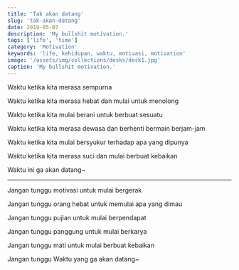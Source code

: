 ```yaml
---
title: 'Tak akan datang'
slug: 'tak-akan-datang'
date: 2019-05-07
description: 'My bullshit motivation.'
tags: ['life', 'time']
category: 'Motivation'
keywords: 'life, kehidupan, waktu, motivasi, motivation'
image: '/assets/img/collections/desks/desk1.jpg'
caption: 'My bullshit motivation.'
---
```


Waktu ketika kita merasa sempurna

Waktu ketika kita merasa hebat dan mulai untuk menolong

Waktu ketika kita mulai berani untuk berbuat sesuatu

Waktu ketika kita merasa dewasa dan berhenti bermain berjam-jam

Waktu ketika kita mulai bersyukur terhadap apa yang dipunya

Waktu ketika kita merasa suci dan mulai berbuat kebaikan

Waktu ini ga akan datang~

---

Jangan tunggu motivasi untuk mulai bergerak

Jangan tunggu orang hebat untuk memulai apa yang dimau

Jangan tunggu pujian untuk mulai berpendapat

Jangan tunggu panggung untuk mulai berkarya

Jangan tunggu mati untuk mulai berbuat kebaikan

Jangan tunggu Waktu yang ga akan datang~
